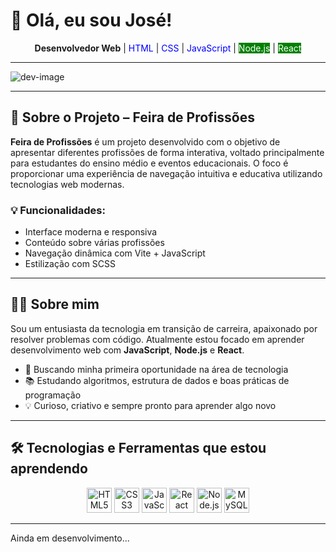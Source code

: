 # 👋 Olá, eu sou José!

<div align="center">
  <strong>Desenvolvedor Web</strong> |
  <span style="color:blue">HTML</span> |
  <span style="color:blue">CSS</span> |
  <span style="color:blue">JavaScript</span> |
  <span style="background-color:green;color:white">Node.js</span> |
  <span style="background-color:green;color:white">React</span>
</div>

---

![dev-image](https://cdn.dribbble.com/users/1162077/screenshots/3848914/media/7ed7d5ca7bc204d565928049a40f005e.gif)

---

## 🧠 Sobre o Projeto – Feira de Profissões

**Feira de Profissões** é um projeto desenvolvido com o objetivo de apresentar diferentes profissões de forma interativa, voltado principalmente para estudantes do ensino médio e eventos educacionais. O foco é proporcionar uma experiência de navegação intuitiva e educativa utilizando tecnologias web modernas.

### 💡 Funcionalidades:
- Interface moderna e responsiva
- Conteúdo sobre várias profissões
- Navegação dinâmica com Vite + JavaScript
- Estilização com SCSS

---

## 🧑‍💻 Sobre mim

Sou um entusiasta da tecnologia em transição de carreira, apaixonado por resolver problemas com código. Atualmente estou focado em aprender desenvolvimento web com **JavaScript**, **Node.js** e **React**.

- 🔎 Buscando minha primeira oportunidade na área de tecnologia  
- 📚 Estudando algoritmos, estrutura de dados e boas práticas de programação  
- 💡 Curioso, criativo e sempre pronto para aprender algo novo  

---

## 🛠️ Tecnologias e Ferramentas que estou aprendendo

<div align="center">
  <img src="https://cdn.jsdelivr.net/gh/devicons/devicon/icons/html5/html5-original.svg" height="40" alt="HTML5" />
  <img src="https://cdn.jsdelivr.net/gh/devicons/devicon/icons/css3/css3-original.svg" height="40" alt="CSS3" />
  <img src="https://cdn.jsdelivr.net/gh/devicons/devicon/icons/javascript/javascript-original.svg" height="40" alt="JavaScript" />
  <img src="https://cdn.jsdelivr.net/gh/devicons/devicon/icons/react/react-original.svg" height="40" alt="React" />
  <img src="https://cdn.jsdelivr.net/gh/devicons/devicon/icons/nodejs/nodejs-original.svg" height="40" alt="Node.js" />
  <img src="https://cdn.jsdelivr.net/gh/devicons/devicon/icons/mysql/mysql-original.svg" height="40" alt="MySQL" />
</div>

---

Ainda em desenvolvimento...
